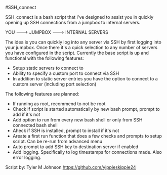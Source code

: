 #SSH_connect

SSH_connect is a bash script that I've designed to assist you in quickly opening up SSH connections from a jumpbox to internal servers.


YOU --->  JUMPBOX ---> INTERNAL SERVERS


The idea is you can quickly log into any server via SSH by first logging into your jumpbox.  Once there it's a quick selection to any number of servers you have configured in the script.  Currently the base script is up and functional with the following features:

* Setup static servers to connect to
* Ability to specify a custom port to connect via SSH
* In addition to static server entries you have the option to connect to a custom server (including port selection)


The following features are planned:

* If running as root, recommend to not be root
* Check if script is started automatically by new bash prompt, prompt to add if it's not
* Add option to run from every new bash shell or only from SSH connected bash shell
* Aheck if SSH is installed, prompt to install if it's not
* Areate a first run function that does a few checks and prompts to setup script. Can be re-run from advanced menu
* Auto prompt to add SSH key to destination server if enabled
* Add logging. Specifically to log timestamps for connections made. Also error logging.


Script by:  Tyler M Johnson
https://github.com/yippieskippie24

